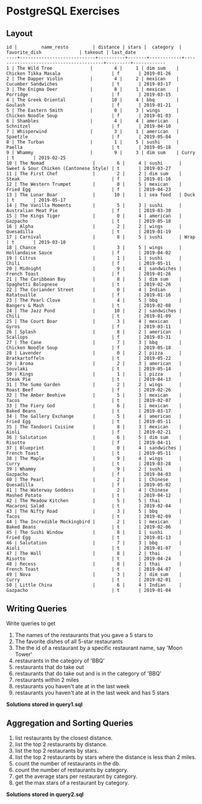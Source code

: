 # PostgreSQL Exercises

## Layout
    id |         name_resto         | distance | stars |  category  |             favorite_dish              | takeout | last_date  
    ----+----------------------------+----------+-------+------------+----------------------------------------+---------+------------
    1 | The Wild Tree              |        4 |     1 | dim sum    | Chicken Tikka Masala                   | f       | 2019-01-26
    2 | The Dapper Violin          |        4 |     2 | mexican    | Cucumber Sandwiches                    | t       | 2019-03-17
    3 | The Enigma Deer            |        8 |     1 | mexican    | Porridge                               | f       | 2019-03-15
    4 | The Greek Oriental         |       10 |     4 | bbq        | Goulash                                | f       | 2019-01-21
    5 | The Eastern Smith          |        0 |     3 | wings      | Chicken Noodle Soup                    | f       | 2019-01-03
    6 | Shambles                   |        4 |     4 | american   | Schnitzel                              | f       | 2019-04-10
    7 | Whisperwind                |        3 |     1 | american   | Spaetzle                               | f       | 2019-05-04
    8 | The Turban                 |        1 |     5 | sushi      | Paella                                 | t       | 2019-05-18
    9 | Whammy                     |        9 |     3 | dim sum    | Curry                                  | t       | 2019-02-25
    10 | The Nomad                  |        6 |     4 | sushi      | Sweet & Sour Chicken (Cantonese Style) | t       | 2019-03-27
    11 | The First Chef             |        2 |     2 | dim sum    | Steak                                  | f       | 2019-01-16
    12 | The Western Trumpet        |        0 |     5 | mexican    | Fried Egg                              | f       | 2019-04-23
    13 | The Lunar Boar             |       10 |     1 | sea food   | Duck                                   | t       | 2019-05-17
    14 | The Vanilla Moments        |        5 |     3 | sushi      | Australian Meat Pie                    | f       | 2019-03-30
    15 | The Kings Tiger            |        0 |     4 | american   | Gazpacho                               | t       | 2019-05-18
    16 | Alpha                      |        2 |     2 | wings      | Quesadilla                             | t       | 2019-01-19
    17 | Carnival                   |        8 |     5 | sushi      | Wrap                                   | t       | 2019-03-10
    18 | Chance                     |        3 |     5 | wings      | Hollandaise Sauce                      | f       | 2019-04-02
    19 | Citrus                     |        1 |     1 | sushi      | Chili                                  | f       | 2019-05-11
    20 | Midnight                   |        9 |     4 | sandwiches | French Toast                           | f       | 2019-01-26
    21 | The Caribbean Bay          |        8 |     5 | dim sum    | Spaghetti Bolognese                    | t       | 2019-02-26
    22 | The Coriander Street       |        0 |     4 | Indian     | Ratatouille                            | f       | 2019-01-16
    23 | The Pearl Clove            |        4 |     5 | bbq        | Bangers & Mash                         | t       | 2019-02-08
    24 | The Jazz Pond              |       10 |     2 | sandwiches | Chili                                  | t       | 2019-01-09
    25 | The Court Boar             |        3 |     4 | mexican    | Gyros                                  | f       | 2019-03-11
    26 | Splash                     |        8 |     2 | american   | Scallops                               | f       | 2019-03-31
    27 | The Cane                   |        7 |     3 | bbq        | Chicken Noodle Soup                    | f       | 2019-05-18
    28 | Lavender                   |        0 |     2 | pizza      | Bratkartoffeln                         | t       | 2019-05-22
    29 | Aroma                      |        2 |     3 | american   | Souvlaki                               | t       | 2019-05-14
    30 | Kings                      |        1 |     1 | pizza      | Steak Pie                              | t       | 2019-04-13
    31 | The Sumo Garden            |        2 |     2 | wings      | Roast Beef                             | f       | 2019-02-26
    32 | The Amber Beehive          |        5 |     3 | mexican    | Tacos                                  | t       | 2019-02-07
    33 | The Fiery God              |        6 |     1 | mexican    | Baked Beans                            | t       | 2019-03-17
    34 | The Gallery Exchange       |        5 |     4 | american   | Fried Egg                              | t       | 2019-05-11
    35 | The Tandoori Cuisine       |        8 |     3 | mexican    | Aioli                                  | f       | 2019-02-21
    36 | Salutation                 |        6 |     5 | dim sum    | Risotto                                | f       | 2019-04-11
    37 | Blueprint                  |        0 |     4 | sandwiches | French Toast                           | t       | 2019-05-11
    38 | The Maple                  |        9 |     4 | wings      | Curry                                  | t       | 2019-03-28
    39 | Whammy                     |        9 |     2 | sushi      | Gazpacho                               | f       | 2019-04-03
    40 | The Pearl                  |        2 |     1 | Chinese    | Quesadilla                             | f       | 2019-05-02
    41 | The Waterway Goddess       |        2 |     4 | Chinese    | Mashed Potato                          | t       | 2019-04-12
    42 | The Meadow Kitchen         |        5 |     5 | thai       | Macaroni Salad                         | t       | 2019-02-04
    43 | The Nifty Road             |        3 |     5 | bbq        | Tacos                                  | t       | 2019-02-09
    44 | The Incredible Mockingbird |        2 |     1 | mexican    | Baked Beans                            | t       | 2019-02-06
    45 | The Sushi Window           |        8 |     1 | sushi      | Fried Egg                              | t       | 2019-01-13
    46 | Salutation                 |        7 |     3 | bbq        | Aioli                                  | t       | 2019-01-07
    47 | The Wall                   |        8 |     2 | thai       | Risotto                                | t       | 2019-04-24
    48 | Recess                     |        8 |     2 | thai       | French Toast                           | t       | 2019-04-07
    49 | Nova                       |        3 |     2 | dim sum    | Curry                                  | t       | 2019-02-01
    50 | Little China               |        6 |     4 | Indian     | Gazpacho                               | t       | 2019-01-04

## Writing Queries

Write queries to get

1. The names of the restaurants that you gave a 5 stars to
2. The favorite dishes of all 5-star restaurants
3. The the id of a restaurant by a specific restaurant name, say 'Moon Tower'
4. restaurants in the category of 'BBQ'
5. restaurants that do take out
6. restaurants that do take out and is in the category of 'BBQ'
7. restaurants within 2 miles
8. restaurants you haven't ate at in the last week
9. restaurants you haven't ate at in the last week and has 5 stars

**Solutions stored in query1.sql**

## Aggregation and Sorting Queries

1. list restaurants by the closest distance.
2. list the top 2 restaurants by distance.
3. list the top 2 restaurants by stars.
4. list the top 2 restaurants by stars where the distance is less than 2 miles.
5. count the number of restaurants in the db.
6. count the number of restaurants by category.
7. get the average stars per restaurant by category.
8. get the max stars of a restaurant by category.

**Solutions stored in query2.sql**